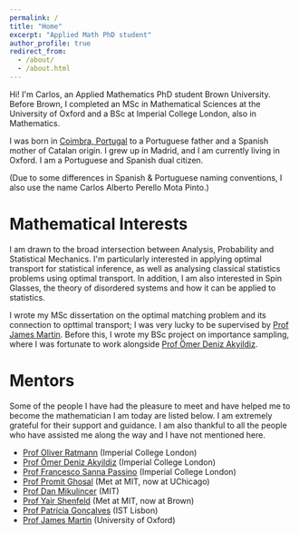 ```yaml
---
permalink: /
title: "Home"
excerpt: "Applied Math PhD student"
author_profile: true
redirect_from: 
  - /about/
  - /about.html
---
```


Hi! I'm Carlos, an Applied Mathematics PhD student Brown University. Before Brown, I completed an MSc in Mathematical Sciences at the University of Oxford and a BSc at Imperial College London, also in Mathematics. 

I was born in [Coimbra, Portugal](https://en.wikipedia.org/wiki/Coimbra) to a Portuguese father and a Spanish mother of Catalan origin. I grew up in Madrid, and I am currently living in Oxford. I am a Portuguese and Spanish dual citizen. 

(Due to some differences in Spanish & Portuguese naming conventions, I also use the name Carlos Alberto Perello Mota Pinto.)

Mathematical Interests
======
I am drawn to the broad intersection between Analysis, Probability and Statistical Mechanics. I'm particularly interested in applying optimal transport for statistical inference, as well as analysing classical statistics problems using optimal transport. In addition, I am also interested in Spin Glasses, the theory of disordered systems and how it can be applied to statistics.

I wrote my MSc dissertation on the optimal matching problem and its connection to opttimal transport; I was very lucky to be supervised by [Prof James Martin](https://www.stats.ox.ac.uk/~martin/). Before this, I wrote my BSc project on importance sampling, where I was fortunate to work alongside [Prof Ömer Deniz Akyildiz](https://akyildiz.me/).

Mentors
======
Some of the people I have had the pleasure to meet and have helped me to become the mathematician I am today are listed below. I am extremely grateful for their support and guidance. I am also thankful to all the people who have assisted me along the way and I have not mentioned here.

- [Prof Oliver Ratmann](https://www.imperial.ac.uk/people/o.ratmann) (Imperial College London)
- [Prof Ömer Deniz Akyildiz](https://akyildiz.me/) (Imperial College London)
- [Prof Francesco Sanna Passino](https://fraspass.github.io/) (Imperial College London)
- [Prof Promit Ghosal](https://www.promit-ghosal.com/) (Met at MIT, now at UChicago)
- [Prof Dan Mikulincer](https://www.wisdom.weizmann.ac.il/~danmi/) (MIT)
- [Prof Yair Shenfeld](https://www.yairshenfeld.com/) (Met at MIT, now at Brown)
- [Prof Patrícia Gonçalves](https://patriciamath.wixsite.com/patricia) (IST Lisbon)
- [Prof James Martin](https://www.stats.ox.ac.uk/~martin/) (University of Oxford)